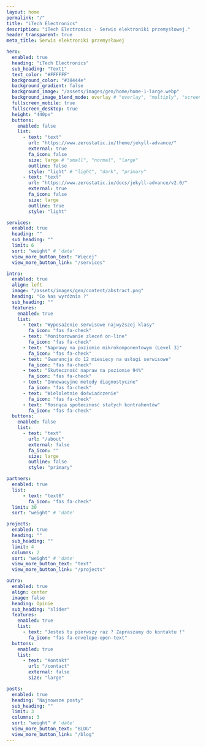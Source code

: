 ```yaml
---
layout: home
permalink: "/"
title: "iTech Electronics"
description: "iTech Electronics - Serwis elektroniki przemysłowej."
header_transparent: true
meta_title: Serwis elektroniki przemysłowej

hero:
  enabled: true
  heading: "iTech Electronics"
  sub_heading: "Text1"
  text_color: "#FFFFFF"
  background_color: "#38444e"
  background_gradient: false
  background_image: "/assets/images/gen/home/home-1-large.webp"
  background_image_blend_mode: overlay # "overlay", "multiply", "screen"
  fullscreen_mobile: true
  fullscreen_desktop: true
  height: "440px"
  buttons:
    enabled: false
    list:
      - text: "text"
        url: "https://www.zerostatic.io/theme/jekyll-advance/"
        external: true
        fa_icon: false
        size: large # "small", "normal", "large"
        outline: false
        style: "light" # "light", "dark", "primary"
      - text: "text"
        url: "https://www.zerostatic.io/docs/jekyll-advance/v2.0/"
        external: true
        fa_icon: false
        size: large
        outline: true
        style: "light"

services:
  enabled: true
  heading: ""
  sub_heading: ""
  limit: 6
  sort: "weight" # 'date'
  view_more_button_text: "Więcej"
  view_more_button_link: "/services"

intro:
  enabled: true
  align: left
  image: "/assets/images/gen/content/abstract.png"
  heading: "Co Nas wyróżnia ?"
  sub_heading: ""
  features:
    enabled: true
    list:
      - text: "Wyposażenie serwisowe najwyższej klasy"
        fa_icon: "fas fa-check"
      - text: "Monitorowanie zleceń on-line"
        fa_icon: "fas fa-check"
      - text: "Naprawy na poziomie mikrokomponentowym (Level 3)"
        fa_icon: "fas fa-check"
      - text: "Gwarancja do 12 miesięcy na usługi serwisowe"
        fa_icon: "fas fa-check"
      - text: "Skuteczność napraw na poziomie 94%"
        fa_icon: "fas fa-check"
      - text: "Innowacyjne metody diagnostyczne"
        fa_icon: "fas fa-check"
      - text: "Wieloletnie doświadczenie"
        fa_icon: "fas fa-check"
      - text: "Rosnąca społeczność stałych kontrahentów"
        fa_icon: "fas fa-check"
  buttons:
    enabled: false
    list:
      - text: "text"
        url: "/about"
        external: false
        fa_icon: ""
        size: large
        outline: false
        style: "primary"

partners:
  enabled: true
  list:
      - text: "text6"
        fa_icon: "fas fa-check"
  limit: 30
  sort: "weight" # 'date'

projects:
  enabled: true
  heading: ""
  sub_heading: ""
  limit: 4
  columns: 2
  sort: "weight" # 'date'
  view_more_button_text: "text"
  view_more_button_link: "/projects"

outro:
  enabled: true
  align: center
  image: false
  heading: Opinie
  sub_heading: "slider"
  features:
    enabled: true
    list:
      - text: "Jesteś tu pierwszy raz ? Zapraszamy do kontaktu !"
        fa_icon: "fas fa-envelope-open-text"
  buttons:
    enabled: true
    list:
      - text: "Kontakt"
        url: "/contact"
        external: false
        size: "large"

posts:
  enabled: true
  heading: "Najnowsze posty"
  sub_heading: ""
  limit: 3
  columns: 3
  sort: "weight" # 'date'
  view_more_button_text: "BLOG"
  view_more_button_link: "/blog"
---
```

